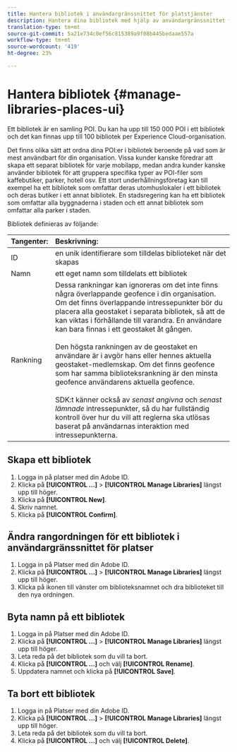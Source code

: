 ```yaml
---
title: Hantera bibliotek i användargränssnittet för platstjänster
description: Hantera dina bibliotek med hjälp av användargränssnittet för platstjänster.
translation-type: tm+mt
source-git-commit: 5a21e734c0ef56c815389a9f08b445bedaae557a
workflow-type: tm+mt
source-wordcount: '419'
ht-degree: 23%

---
```



# Hantera bibliotek {#manage-libraries-places-ui}

Ett bibliotek är en samling POI. Du kan ha upp till 150 000 POI i ett bibliotek och det kan finnas upp till 100 bibliotek per Experience Cloud-organisation.

Det finns olika sätt att ordna dina POI:er i bibliotek beroende på vad som är mest användbart för din organisation. Vissa kunder kanske föredrar att skapa ett separat bibliotek för varje mobilapp, medan andra kunder kanske använder bibliotek för att gruppera specifika typer av POI-filer som kaffebutiker, parker, hotell osv. Ett stort underhållningsföretag kan till exempel ha ett bibliotek som omfattar deras utomhuslokaler i ett bibliotek och deras butiker i ett annat bibliotek. En stadsregering kan ha ett bibliotek som omfattar alla byggnaderna i staden och ett annat bibliotek som omfattar alla parker i staden.

Bibliotek definieras av följande:

| Tangenter: | Beskrivning: |
| :--- | :--- |
| ID | en unik identifierare som tilldelas biblioteket när det skapas |
| Namn | ett eget namn som tilldelats ett bibliotek |
| Rankning | Dessa rankningar kan ignoreras om det inte finns några överlappande geofence i din organisation. Om det finns överlappande intressepunkter bör du placera alla geostaket i separata bibliotek, så att de kan viktas i förhållande till varandra. En användare kan bara finnas i ett geostaket åt gången. <br><br>Den högsta rankningen av de geostaket en användare är i avgör hans eller hennes aktuella geostaket-medlemskap. Om det finns geofence som har samma biblioteksrankning är den minsta geofence användarens aktuella geofence. <br><br>SDK:t känner också av *senast angivna* och *senast lämnade* intressepunkter, så du har fullständig kontroll över hur du vill att reglerna ska utlösas baserat på användarnas interaktion med intressepunkterna. |

## Skapa ett bibliotek

1. Logga in på platser med din Adobe ID.
1. Klicka på **[!UICONTROL ...]** > **[!UICONTROL Manage Libraries]** längst upp till höger.
1. Klicka på **[!UICONTROL New]**.
1. Skriv namnet.
1. Klicka på **[!UICONTROL Confirm]**.

## Ändra rangordningen för ett bibliotek i användargränssnittet för platser

1. Logga in på Platser med din Adobe ID.
1. Klicka på **[!UICONTROL ...]** > **[!UICONTROL Manage Libraries]** längst upp till höger.
1. Klicka på ikonen till vänster om biblioteksnamnet och dra biblioteket till den nya ordningen.

## Byta namn på ett bibliotek

1. Logga in på Platser med din Adobe ID.
1. Klicka på **[!UICONTROL ...]** > **[!UICONTROL Manage Libraries]** längst upp till höger.
1. Leta reda på det bibliotek som du vill ta bort.
1. Klicka på **[!UICONTROL ...]** och välj **[!UICONTROL Rename]**.
1. Uppdatera namnet och klicka på **[!UICONTROL Save]**.

## Ta bort ett bibliotek

1. Logga in på Platser med din Adobe ID.
1. Klicka på **[!UICONTROL ...]** > **[!UICONTROL Manage Libraries]** längst upp till höger.
1. Leta reda på det bibliotek som du vill ta bort.
1. Klicka på **[!UICONTROL ...]** och välj **[!UICONTROL Delete]**.

